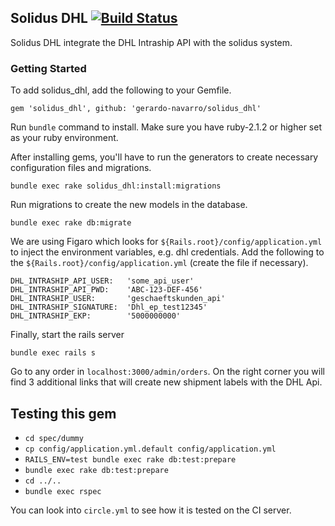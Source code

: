 ## Solidus DHL [![Build Status](https://circleci.com/gh/gerardo-navarro/solidus_dhl.png?style=shield&circle-token=7b649cdb55ba2d7f4c80418c894aa38a97876828)](https://circleci.com/gh/gerardo-navarro/solidus_dhl) ##

Solidus DHL integrate the DHL Intraship API with the solidus system.

### Getting Started ###

To add solidus_dhl, add the following to your Gemfile.

`gem 'solidus_dhl', github: 'gerardo-navarro/solidus_dhl'`

Run `bundle` command to install. Make sure you have ruby-2.1.2 or higher set as your ruby environment.

After installing gems, you'll have to run the generators to create necessary configuration files and migrations.

`bundle exec rake solidus_dhl:install:migrations`

Run migrations to create the new models in the database.

`bundle exec rake db:migrate`

We are using Figaro which looks for `${Rails.root}/config/application.yml` to inject the environment variables, e.g. dhl credentials. Add the following to the `${Rails.root}/config/application.yml` (create the file if necessary).

```
DHL_INTRASHIP_API_USER:   'some_api_user'
DHL_INTRASHIP_API_PWD:    'ABC-123-DEF-456'
DHL_INTRASHIP_USER:       'geschaeftskunden_api'
DHL_INTRASHIP_SIGNATURE:  'Dhl_ep_test12345'
DHL_INTRASHIP_EKP:        '5000000000'
```

Finally, start the rails server

`bundle exec rails s`

Go to any order in `localhost:3000/admin/orders`. On the right corner you will find 3 additional links that will create new shipment labels with the DHL Api.

## Testing this gem ##

 - `cd spec/dummy`
 - `cp config/application.yml.default config/application.yml`
 - `RAILS_ENV=test bundle exec rake db:test:prepare`
 - `bundle exec rake db:test:prepare`
 - `cd ../..`
 - `bundle exec rspec`

You can look into `circle.yml` to see how it is tested on the CI server.
